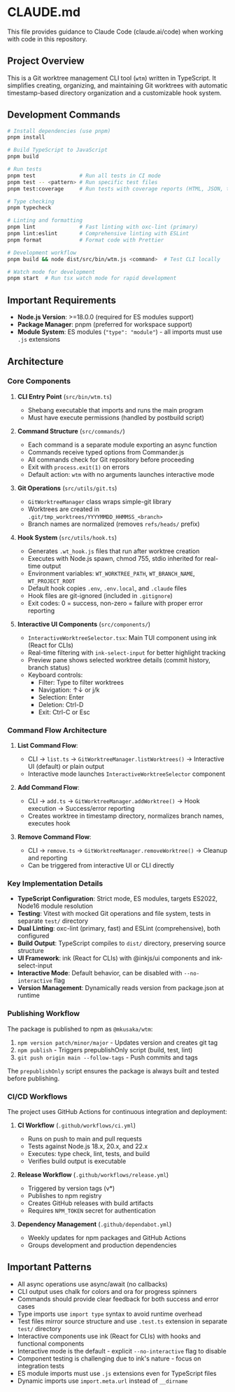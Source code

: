 # CLAUDE.md

This file provides guidance to Claude Code (claude.ai/code) when working with code in this repository.

## Project Overview

This is a Git worktree management CLI tool (`wtm`) written in TypeScript. It simplifies creating, organizing, and maintaining Git worktrees with automatic timestamp-based directory organization and a customizable hook system.

## Development Commands

```bash
# Install dependencies (use pnpm)
pnpm install

# Build TypeScript to JavaScript
pnpm build

# Run tests
pnpm test              # Run all tests in CI mode
pnpm test -- <pattern> # Run specific test files
pnpm test:coverage     # Run tests with coverage reports (HTML, JSON, text)

# Type checking
pnpm typecheck

# Linting and formatting
pnpm lint              # Fast linting with oxc-lint (primary)
pnpm lint:eslint       # Comprehensive linting with ESLint
pnpm format            # Format code with Prettier

# Development workflow
pnpm build && node dist/src/bin/wtm.js <command>  # Test CLI locally

# Watch mode for development
pnpm start  # Run tsx watch mode for rapid development
```

## Important Requirements

- **Node.js Version**: >=18.0.0 (required for ES modules support)
- **Package Manager**: pnpm (preferred for workspace support)
- **Module System**: ES modules (`"type": "module"`) - all imports must use `.js` extensions

## Architecture

### Core Components

1. **CLI Entry Point** (`src/bin/wtm.ts`)
   - Shebang executable that imports and runs the main program
   - Must have execute permissions (handled by postbuild script)

2. **Command Structure** (`src/commands/`)
   - Each command is a separate module exporting an async function
   - Commands receive typed options from Commander.js
   - All commands check for Git repository before proceeding
   - Exit with `process.exit(1)` on errors
   - Default action: `wtm` with no arguments launches interactive mode

3. **Git Operations** (`src/utils/git.ts`)
   - `GitWorktreeManager` class wraps simple-git library
   - Worktrees are created in `.git/tmp_worktrees/YYYYMMDD_HHMMSS_<branch>`
   - Branch names are normalized (removes `refs/heads/` prefix)

4. **Hook System** (`src/utils/hook.ts`)
   - Generates `.wt_hook.js` files that run after worktree creation
   - Executes with Node.js spawn, chmod 755, stdio inherited for real-time output
   - Environment variables: `WT_WORKTREE_PATH`, `WT_BRANCH_NAME`, `WT_PROJECT_ROOT`
   - Default hook copies `.env`, `.env.local`, and `.claude` files
   - Hook files are git-ignored (included in `.gitignore`)
   - Exit codes: 0 = success, non-zero = failure with proper error reporting

5. **Interactive UI Components** (`src/components/`)
   - `InteractiveWorktreeSelector.tsx`: Main TUI component using ink (React for CLIs)
   - Real-time filtering with `ink-select-input` for better highlight tracking
   - Preview pane shows selected worktree details (commit history, branch status)
   - Keyboard controls: 
     - Filter: Type to filter worktrees
     - Navigation: ↑↓ or j/k
     - Selection: Enter
     - Deletion: Ctrl-D
     - Exit: Ctrl-C or Esc

### Command Flow Architecture

1. **List Command Flow**: 
   - CLI → `list.ts` → `GitWorktreeManager.listWorktrees()` → Interactive UI (default) or plain output
   - Interactive mode launches `InteractiveWorktreeSelector` component

2. **Add Command Flow**:
   - CLI → `add.ts` → `GitWorktreeManager.addWorktree()` → Hook execution → Success/error reporting
   - Creates worktree in timestamp directory, normalizes branch names, executes hook

3. **Remove Command Flow**:
   - CLI → `remove.ts` → `GitWorktreeManager.removeWorktree()` → Cleanup and reporting
   - Can be triggered from interactive UI or CLI directly

### Key Implementation Details

- **TypeScript Configuration**: Strict mode, ES modules, targets ES2022, Node16 module resolution
- **Testing**: Vitest with mocked Git operations and file system, tests in separate `test/` directory
- **Dual Linting**: oxc-lint (primary, fast) and ESLint (comprehensive), both configured
- **Build Output**: TypeScript compiles to `dist/` directory, preserving source structure
- **UI Framework**: ink (React for CLIs) with @inkjs/ui components and ink-select-input
- **Interactive Mode**: Default behavior, can be disabled with `--no-interactive` flag
- **Version Management**: Dynamically reads version from package.json at runtime

### Publishing Workflow

The package is published to npm as `@mkusaka/wtm`:

1. `npm version patch/minor/major` - Updates version and creates git tag
2. `npm publish` - Triggers prepublishOnly script (build, test, lint)
3. `git push origin main --follow-tags` - Push commits and tags

The `prepublishOnly` script ensures the package is always built and tested before publishing.

### CI/CD Workflows

The project uses GitHub Actions for continuous integration and deployment:

1. **CI Workflow** (`.github/workflows/ci.yml`)
   - Runs on push to main and pull requests
   - Tests against Node.js 18.x, 20.x, and 22.x
   - Executes: type check, lint, tests, and build
   - Verifies build output is executable

2. **Release Workflow** (`.github/workflows/release.yml`)
   - Triggered by version tags (v*)
   - Publishes to npm registry
   - Creates GitHub releases with build artifacts
   - Requires `NPM_TOKEN` secret for authentication

3. **Dependency Management** (`.github/dependabot.yml`)
   - Weekly updates for npm packages and GitHub Actions
   - Groups development and production dependencies

## Important Patterns

- All async operations use async/await (no callbacks)
- CLI output uses chalk for colors and ora for progress spinners
- Commands should provide clear feedback for both success and error cases
- Type imports use `import type` syntax to avoid runtime overhead
- Test files mirror source structure and use `.test.ts` extension in separate `test/` directory
- Interactive components use ink (React for CLIs) with hooks and functional components
- Interactive mode is the default - explicit `--no-interactive` flag to disable
- Component testing is challenging due to ink's nature - focus on integration tests
- ES module imports must use `.js` extensions even for TypeScript files
- Dynamic imports use `import.meta.url` instead of `__dirname`